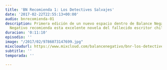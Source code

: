 ```yaml
---
title: 'BN Recomienda 1: Los Detectives Salvajes'
date: '2017-02-22T22:55:13+00:00'
audio: bnrecomienda-01
description: Primera edición de un nuevo espacio dentro de Balance Negativo. Gabriel
  Negativo recomienda esta excelente novela del fallecido escritor chileno.
duracion: '0:11:10'
episodio: ''
image: "/2017/02/9786073147699.jpg"
mixcloudurl: https://www.mixcloud.com/balancenegativo/bnr-los-detectives-salvajes/
subtitle: ''
temporada: ''

---
```

